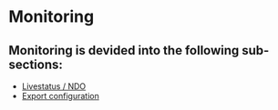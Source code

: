 # Monitoring

## Monitoring is devided into the following sub-sections:

-   [Livestatus / NDO](livestatus-ndo.md)
-   [Export configuration](export-configuration.md)

